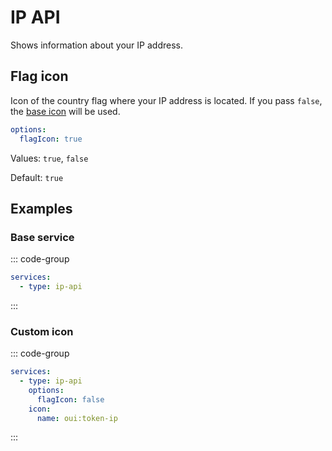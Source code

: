 # IP API

<preview-image name="services/ip-api" />

Shows information about your IP address.

<!--@include: ../_parts/extends-base-service.md-->

## Flag icon

Icon of the country flag where your IP address is located. If you pass `false`, the [base icon](base.md#icon) will be used.

```yaml
options:
  flagIcon: true
```

Values: `true`, `false`

Default: `true`

## Examples

### Base service

::: code-group
```yaml [config.yml]
services:
  - type: ip-api
```
:::

### Custom icon

::: code-group
```yaml [config.yml]
services:
  - type: ip-api
    options:
      flagIcon: false
    icon:
      name: oui:token-ip
```
:::
